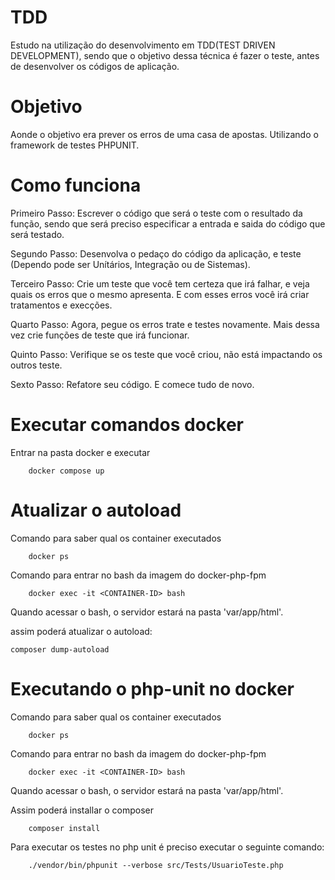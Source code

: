 # TDD
Estudo na utilização do desenvolvimento em TDD(TEST DRIVEN DEVELOPMENT), sendo que o objetivo dessa técnica é fazer o teste, 
antes de desenvolver os códigos de aplicação.

# Objetivo
Aonde o objetivo era prever os erros de uma casa de apostas. Utilizando o framework de testes PHPUNIT.

# Como funciona

Primeiro Passo:
	Escrever o código que será o teste com o resultado da função, sendo que será preciso especificar a entrada e saida
	do código que será testado.     

Segundo Passo:
	Desenvolva o pedaço do código da aplicação, e teste (Dependo pode ser Unítários, Integração ou de Sistemas).

Terceiro Passo:
	Crie um teste que você tem certeza que irá falhar, e veja quais os erros que o mesmo apresenta. E com esses erros
	você irá criar tratamentos e execções.
	
Quarto Passo:
	Agora, pegue os erros trate e testes novamente. Mais dessa vez crie funções de teste que irá funcionar. 
	
Quinto Passo:
	Verifique se os teste que você criou, não está impactando os outros teste.
	
Sexto Passo:
	Refatore seu código. E comece tudo de novo.

# Executar comandos docker

Entrar na pasta docker e executar

```
	docker compose up
```

# Atualizar o autoload

Comando para saber qual os container executados
```
	docker ps
```

Comando para entrar no bash da imagem do docker-php-fpm
```
	docker exec -it <CONTAINER-ID> bash
```

Quando acessar o bash, o servidor estará na pasta 'var/app/html'. 

assim poderá atualizar o autoload:
```
composer dump-autoload
```

# Executando o php-unit no docker

Comando para saber qual os container executados
```
	docker ps
```

Comando para entrar no bash da imagem do docker-php-fpm
```
	docker exec -it <CONTAINER-ID> bash
```

Quando acessar o bash, o servidor estará na pasta 'var/app/html'. 

Assim poderá installar o composer
```
	composer install
```
	
Para executar os testes no php unit é preciso executar o seguinte comando:
```
	./vendor/bin/phpunit --verbose src/Tests/UsuarioTeste.php
```


